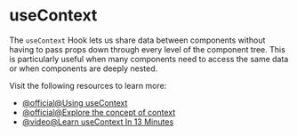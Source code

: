 # useContext

The `useContext` Hook lets us share data between components without having to pass props down through every level of the component tree.
This is particularly useful when many components need to access the same data or when components are deeply nested.

Visit the following resources to learn more:

- [@official@Using useContext](https://react.dev/reference/react/useContext)
- [@official@Explore the concept of context](https://react.dev/learn/passing-data-deeply-with-context)
- [@video@Learn useContext In 13 Minutes](https://www.youtube.com/watch?v=5LrDIWkK_Bc)
